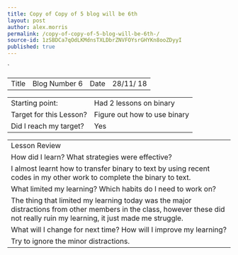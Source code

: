 ```yaml
---
title: Copy of Copy of 5 blog will be 6th 
layout: post
author: alex.morris
permalink: /copy-of-copy-of-5-blog-will-be-6th-/
source-id: 1zSBDCa7qOdLKMdnsTXLDbrZNVFOYsrGHYKn8ooZDyyI
published: true
---
```

`

<table>
  <tr>
    <td>Title</td>
    <td>Blog Number 6</td>
    <td>Date</td>
    <td>28/11/
18</td>
  </tr>
</table>


<table>
  <tr>
    <td>Starting point:</td>
    <td>
Had 2 lessons on binary</td>
  </tr>
  <tr>
    <td>Target for this Lesson?</td>
    <td>Figure out how to use binary</td>
  </tr>
  <tr>
    <td>Did I reach my target? 
</td>
    <td>Yes</td>
  </tr>
</table>


<table>
  <tr>
    <td>Lesson Review</td>
  </tr>
  <tr>
    <td>How did I learn? What strategies were effective? </td>
  </tr>
  <tr>
    <td>I almost learnt how to transfer binary to text by using recent codes in my other work to complete the binary to text. </td>
  </tr>
  <tr>
    <td>What limited my learning? Which habits do I need to work on? </td>
  </tr>
  <tr>
    <td>The thing that limited my learning today was the major distractions from other members in the class, however these did not really ruin my learning, it just made me struggle. </td>
  </tr>
  <tr>
    <td>What will I change for next time? How will I improve my learning?</td>
  </tr>
  <tr>
    <td>Try to ignore the minor distractions.</td>
  </tr>
</table>


